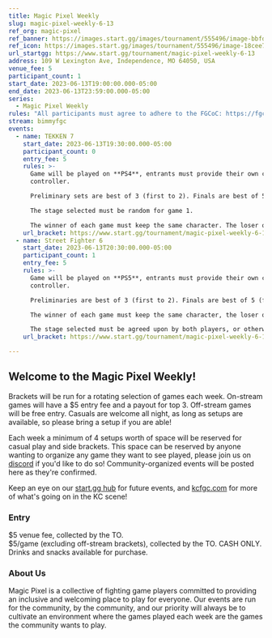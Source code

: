 ```yaml
---
title: Magic Pixel Weekly
slug: magic-pixel-weekly-6-13
ref_org: magic-pixel
ref_banner: https://images.start.gg/images/tournament/555496/image-bbfdb90ba595022d37d8400f54d89ef2.png?ehk=A2u7R5nq1Jm5eTF7SJb7tWpzpi8HN8vJCwegxghK99o%3D&ehkOptimized=h41tJNxQ52eHdTTZliwIldnZJNJ5s8jR4KgwIS%2BrQzw%3D
ref_icon: https://images.start.gg/images/tournament/555496/image-18cee763e7b925d279518783c2a9d6a8.png?ehk=a453Deyt%2BcG%2FaxHJdEvWwXYUevOumNGmCScBM%2Bt4Yas%3D&ehkOptimized=TxdaHSj7kjAG5QqS9ShqcidmcuSk216oGTWc8HjggWA%3D
url_startgg: https://www.start.gg/tournament/magic-pixel-weekly-6-13
address: 109 W Lexington Ave, Independence, MO 64050, USA
venue_fee: 5
participant_count: 1
start_date: 2023-06-13T19:00:00.000-05:00
end_date: 2023-06-13T23:59:00.000-05:00
series:
  - Magic Pixel Weekly
rules: "All participants must agree to adhere to the FGCoC: https://fgcoc.com/"
stream: bimmyfgc
events:
  - name: TEKKEN 7
    start_date: 2023-06-13T19:30:00.000-05:00
    participant_count: 0
    entry_fee: 5
    rules: >-
      Game will be played on **PS4**, entrants must provide their own compatible
      controller.  

      Preliminary sets are best of 3 (first to 2). Finals are best of 5 (first to 3).  

      The stage selected must be random for game 1.  

      The winner of each game must keep the same character. The loser of that game may select a stage (with the same character), or switch character (with a random stage).
    url_bracket: https://www.start.gg/tournament/magic-pixel-weekly-6-13/events/tekken-7/brackets/1383118/2101566
  - name: Street Fighter 6
    start_date: 2023-06-13T20:30:00.000-05:00
    participant_count: 1
    entry_fee: 5
    rules: >-
      Game will be played on **PS5**, entrants must provide their own compatible
      controller.  

      Preliminaries are best of 3 (first to 2). Finals are best of 5 (first to 3).  

      The winner of each game must keep the same character, the loser of that game may switch characters.  

      The stage selected must be agreed upon by both players, or otherwise selected at random.
    url_bracket: https://www.start.gg/tournament/magic-pixel-weekly-6-13/events/street-fighter-6/brackets/1383123/2101571

---
```


## Welcome to the Magic Pixel Weekly! 

Brackets will be run for a rotating selection of games each week. On-stream games will have a $5 entry fee and a payout for top 3. Off-stream games will be free entry. Casuals are welcome all night, as long as setups are available, so please bring a setup if you are able!

Each week a minimum of 4 setups worth of space will be reserved for casual play and side brackets. This space can be reserved by anyone wanting to organize any game they want to see played, please join us on [discord](https://discord.gg/jkmn6CVrrQ) if you'd like to do so! Community-organized events will be posted here as they're confirmed.

Keep an eye on our [start.gg hub](https://www.start.gg/hub/magic-pixel) for future events, and [kcfgc.com](https://kcfgc.com) for more of what's going on in the KC scene!

### Entry

$5 venue fee, collected by the TO.  
$5/game (excluding off-stream brackets), collected by the TO. CASH ONLY.  
Drinks and snacks available for purchase.

### About Us

Magic Pixel is a collective of fighting game players committed to providing an inclusive and welcoming place to play for everyone. Our events are run for the community, by the community, and our priority will always be to cultivate an environment where the games played each week are the games the community wants to play.
  